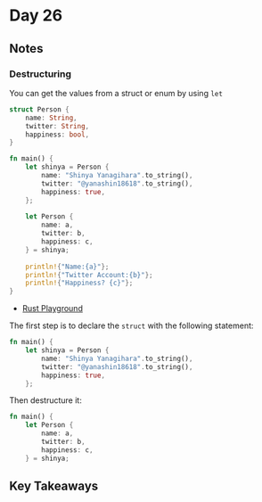 # Day 26

## Notes

### Destructuring

You can get the values from a struct or enum by using `let`

```rust
struct Person {
    name: String,
    twitter: String,
    happiness: bool,
}

fn main() {
    let shinya = Person {
        name: "Shinya Yanagihara".to_string(),
        twitter: "@yanashin18618".to_string(),
        happiness: true,
    };
    
    let Person {
        name: a,
        twitter: b,
        happiness: c,
    } = shinya;
    
    println!{"Name:{a}"};
    println!{"Twitter Account:{b}"};
    println!{"Happiness? {c}"};
}
```

- [Rust Playground](https://play.rust-lang.org/?version=stable&mode=debug&edition=2021&gist=f5be30c266b3e06d80933ea82f3e692b)

The first step is to declare the `struct` with the following statement:

```rust
fn main() {
    let shinya = Person {
        name: "Shinya Yanagihara".to_string(),
        twitter: "@yanashin18618".to_string(),
        happiness: true,
    };
```

Then destructure it:

```rust
fn main() {
    let Person {
        name: a,
        twitter: b,
        happiness: c,
    } = shinya;
```

## Key Takeaways
